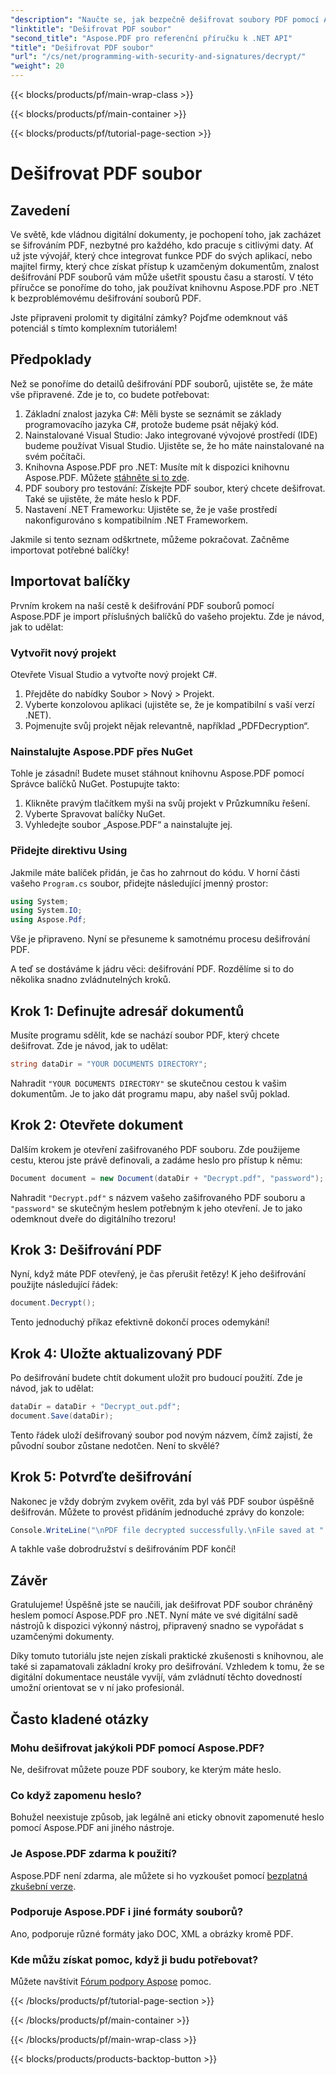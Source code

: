 ```yaml
---
"description": "Naučte se, jak bezpečně dešifrovat soubory PDF pomocí Aspose.PDF pro .NET. Získejte podrobné pokyny, které vám pomohou zlepšit vaše dovednosti v oblasti správy dokumentů."
"linktitle": "Dešifrovat PDF soubor"
"second_title": "Aspose.PDF pro referenční příručku k .NET API"
"title": "Dešifrovat PDF soubor"
"url": "/cs/net/programming-with-security-and-signatures/decrypt/"
"weight": 20
---
```


{{< blocks/products/pf/main-wrap-class >}}

{{< blocks/products/pf/main-container >}}

{{< blocks/products/pf/tutorial-page-section >}}

# Dešifrovat PDF soubor

## Zavedení

Ve světě, kde vládnou digitální dokumenty, je pochopení toho, jak zacházet se šifrováním PDF, nezbytné pro každého, kdo pracuje s citlivými daty. Ať už jste vývojář, který chce integrovat funkce PDF do svých aplikací, nebo majitel firmy, který chce získat přístup k uzamčeným dokumentům, znalost dešifrování PDF souborů vám může ušetřit spoustu času a starostí. V této příručce se ponoříme do toho, jak používat knihovnu Aspose.PDF pro .NET k bezproblémovému dešifrování souborů PDF. 

Jste připraveni prolomit ty digitální zámky? Pojďme odemknout váš potenciál s tímto komplexním tutoriálem!

## Předpoklady

Než se ponoříme do detailů dešifrování PDF souborů, ujistěte se, že máte vše připravené. Zde je to, co budete potřebovat:

1. Základní znalost jazyka C#: Měli byste se seznámit se základy programovacího jazyka C#, protože budeme psát nějaký kód.
2. Nainstalované Visual Studio: Jako integrované vývojové prostředí (IDE) budeme používat Visual Studio. Ujistěte se, že ho máte nainstalované na svém počítači.
3. Knihovna Aspose.PDF pro .NET: Musíte mít k dispozici knihovnu Aspose.PDF. Můžete [stáhněte si to zde](https://releases.aspose.com/pdf/net/).
4. PDF soubory pro testování: Získejte PDF soubor, který chcete dešifrovat. Také se ujistěte, že máte heslo k PDF. 
5. Nastavení .NET Frameworku: Ujistěte se, že je vaše prostředí nakonfigurováno s kompatibilním .NET Frameworkem.

Jakmile si tento seznam odškrtnete, můžeme pokračovat. Začněme importovat potřebné balíčky!

## Importovat balíčky

Prvním krokem na naší cestě k dešifrování PDF souborů pomocí Aspose.PDF je import příslušných balíčků do vašeho projektu. Zde je návod, jak to udělat:

### Vytvořit nový projekt

Otevřete Visual Studio a vytvořte nový projekt C#.

1. Přejděte do nabídky Soubor > Nový > Projekt.
2. Vyberte konzolovou aplikaci (ujistěte se, že je kompatibilní s vaší verzí .NET).
3. Pojmenujte svůj projekt nějak relevantně, například „PDFDecryption“.

### Nainstalujte Aspose.PDF přes NuGet

Tohle je zásadní! Budete muset stáhnout knihovnu Aspose.PDF pomocí Správce balíčků NuGet. Postupujte takto:

1. Klikněte pravým tlačítkem myši na svůj projekt v Průzkumníku řešení.
2. Vyberte Spravovat balíčky NuGet.
3. Vyhledejte soubor „Aspose.PDF“ a nainstalujte jej.

### Přidejte direktivu Using

Jakmile máte balíček přidán, je čas ho zahrnout do kódu. V horní části vašeho `Program.cs` soubor, přidejte následující jmenný prostor:

```csharp
using System;
using System.IO;
using Aspose.Pdf;
```

Vše je připraveno. Nyní se přesuneme k samotnému procesu dešifrování PDF.

A teď se dostáváme k jádru věci: dešifrování PDF. Rozdělíme si to do několika snadno zvládnutelných kroků.

## Krok 1: Definujte adresář dokumentů

Musíte programu sdělit, kde se nachází soubor PDF, který chcete dešifrovat. Zde je návod, jak to udělat:

```csharp
string dataDir = "YOUR DOCUMENTS DIRECTORY";
```

Nahradit `"YOUR DOCUMENTS DIRECTORY"` se skutečnou cestou k vašim dokumentům. Je to jako dát programu mapu, aby našel svůj poklad.

## Krok 2: Otevřete dokument

Dalším krokem je otevření zašifrovaného PDF souboru. Zde použijeme cestu, kterou jste právě definovali, a zadáme heslo pro přístup k němu:

```csharp
Document document = new Document(dataDir + "Decrypt.pdf", "password");
```

Nahradit `"Decrypt.pdf"` s názvem vašeho zašifrovaného PDF souboru a `"password"` se skutečným heslem potřebným k jeho otevření. Je to jako odemknout dveře do digitálního trezoru!

## Krok 3: Dešifrování PDF

Nyní, když máte PDF otevřený, je čas přerušit řetězy! K jeho dešifrování použijte následující řádek:

```csharp
document.Decrypt();
```

Tento jednoduchý příkaz efektivně dokončí proces odemykání!

## Krok 4: Uložte aktualizovaný PDF

Po dešifrování budete chtít dokument uložit pro budoucí použití. Zde je návod, jak to udělat:

```csharp
dataDir = dataDir + "Decrypt_out.pdf";
document.Save(dataDir);
```

Tento řádek uloží dešifrovaný soubor pod novým názvem, čímž zajistí, že původní soubor zůstane nedotčen. Není to skvělé?

## Krok 5: Potvrďte dešifrování

Nakonec je vždy dobrým zvykem ověřit, zda byl váš PDF soubor úspěšně dešifrován. Můžete to provést přidáním jednoduché zprávy do konzole:

```csharp
Console.WriteLine("\nPDF file decrypted successfully.\nFile saved at " + dataDir);
```

A takhle vaše dobrodružství s dešifrováním PDF končí!

## Závěr

Gratulujeme! Úspěšně jste se naučili, jak dešifrovat PDF soubor chráněný heslem pomocí Aspose.PDF pro .NET. Nyní máte ve své digitální sadě nástrojů k dispozici výkonný nástroj, připravený snadno se vypořádat s uzamčenými dokumenty.

Díky tomuto tutoriálu jste nejen získali praktické zkušenosti s knihovnou, ale také si zapamatovali základní kroky pro dešifrování. Vzhledem k tomu, že se digitální dokumentace neustále vyvíjí, vám zvládnutí těchto dovedností umožní orientovat se v ní jako profesionál.

## Často kladené otázky

### Mohu dešifrovat jakýkoli PDF pomocí Aspose.PDF?
Ne, dešifrovat můžete pouze PDF soubory, ke kterým máte heslo.

### Co když zapomenu heslo?
Bohužel neexistuje způsob, jak legálně ani eticky obnovit zapomenuté heslo pomocí Aspose.PDF ani jiného nástroje.

### Je Aspose.PDF zdarma k použití?
Aspose.PDF není zdarma, ale můžete si ho vyzkoušet pomocí [bezplatná zkušební verze](https://releases.aspose.com/).

### Podporuje Aspose.PDF i jiné formáty souborů?
Ano, podporuje různé formáty jako DOC, XML a obrázky kromě PDF.

### Kde můžu získat pomoc, když ji budu potřebovat?
Můžete navštívit [Fórum podpory Aspose](https://forum.aspose.com/c/pdf/10) pomoc.

{{< /blocks/products/pf/tutorial-page-section >}}

{{< /blocks/products/pf/main-container >}}

{{< /blocks/products/pf/main-wrap-class >}}

{{< blocks/products/products-backtop-button >}}